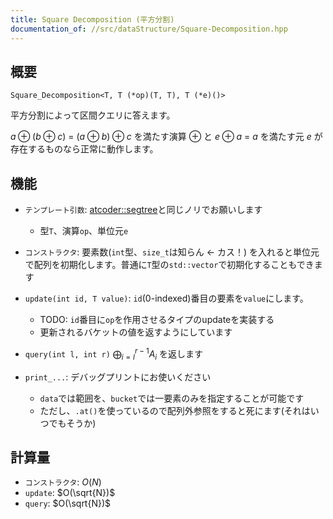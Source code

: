 ```yaml
---
title: Square Decomposition (平方分割)
documentation_of: //src/dataStructure/Square-Decomposition.hpp
---
```


## 概要
```
Square_Decomposition<T, T (*op)(T, T), T (*e)()>
```

平方分割によって区間クエリに答えます。

$a \oplus (b \oplus c)\ =\ (a \oplus b) \oplus c$ を満たす演算 $\oplus$ と $e \oplus a\ =\ a$ を満たす元 $e$ が存在するものなら正常に動作します。


## 機能

- `テンプレート引数`: [atcoder::segtree](https://atcoder.github.io/ac-library/document_ja/segtree.html)と同じノリでお願いします
	- 型`T`、演算`op`、単位元`e`

- `コンストラクタ`: 要素数(`int`型、`size_t`は知らん <- カス！) を入れると単位元で配列を初期化します。普通に`T`型の`std::vector`で初期化することもできます

- `update(int id, T value)`: `id`(0-indexed)番目の要素を`value`にします。
	- TODO: `id`番目に`op`を作用させるタイプのupdateを実装する
	- 更新されるバケットの値を返すようにしています

- `query(int l, int r)` $\displaystyle \bigoplus_{i = l}^{r - 1} A_i$ を返します

- `print_...`: デバッグプリントにお使いください
	- `data`では範囲を、`bucket`では一要素のみを指定することが可能です
	- ただし、`.at()`を使っているので配列外参照をすると死にます(それはいつでもそうか)


## 計算量

- `コンストラクタ`: $O(N)$
- `update`: $O(\sqrt{N})$
- `query`: $O(\sqrt{N})$
